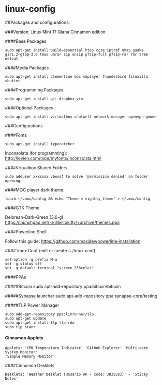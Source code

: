 linux-config
=========

##Packages and configurations.

###Version: Linux Mint 17 Qiana Cinnamon edition

####Base Packages

	sudo apt-get install build-essential htop ccze iptraf nmap guake gir1.2-gtop-2.0 tmux unrar zip unzip p7zip-full p7zip-rar rar tree netcat

####Media Packages

	sudo apt-get install clementine moc smplayer thunderbird filezilla shutter

####Programming Packages

	sudo apt-get install git dropbox vim

####Optional Packages

	sudo apt-get install virtualbox shotwell network-manager-openvpn-gnome


###Configurations

####Fonts

	sudo apt-get install typecatcher

Inconsolata (for programming): http://levien.com/type/myfonts/inconsolata.html


####Virtualbox Shared Folders

	sudo adduser xxxxxxx vboxsf to solve 'permission denied' on folder opening

####MOC player dark theme

	touch ~/.moc/config && echo "Theme = nightly_theme" > ~/.moc/config

####GTK Theme

Delorean-Dark-Green (3.6-g) https://launchpad.net/~killhellokitty/+archive/themes.ppa


####Powerline Shell

Follow this guide: https://github.com/maxidev/powerline-installation

####Tmux Conf (edit or create ~./tmux.conf)

	set-option -g prefix M-a
	set -g status off
	set -g default-terminal "screen-256color"

####PPAs

#####Bitcoin
	sudo apt-add-repository ppa:bitcoin/bitcoin

#####Synapse launcher
	sudo apt-add-repository ppa:synapse-core/testing

#####TLP Power Manager

	sudo add-apt-repository ppa:linrunner/tlp
	sudo apt-get update
	sudo apt-get install tlp tlp-rdw
	sudo tlp start

#### Cinnamon Applets


	Applets: 'CPU Temperature Indicator' 'Github Explorer' 'Multi-core System Monitor'
	'Simple Memory Monitor'

####Cinnamon Desklets

	Desklets: 'Weather Desklet (Rosario AR - code: 3838583)' - 'Sticky Notes'
